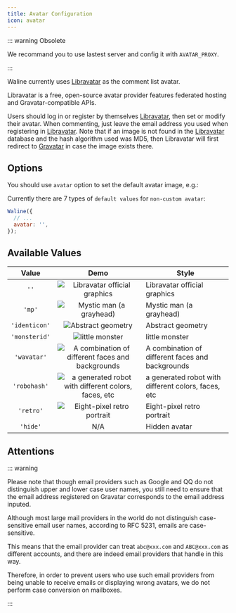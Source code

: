 ```yaml
---
title: Avatar Configuration
icon: avatar
---
```


::: warning Obsolete

We recommand you to use lastest server and config it with `AVATAR_PROXY`.

:::

Waline currently uses [Libravatar][1] as the comment list avatar.

Libravatar is a free, open-source avatar provider features federated hosting and Gravatar-compatible APIs.

Users should log in or register by themselves [Libravatar][1], then set or modify their avatar. When commenting, just leave the email address you used when registering in [Libravatar][1]. Note that if an image is not found in the [Libravatar][1] database and the hash algorithm used was MD5, then Libravatar will first redirect to [Gravatar][2] in case the image exists there.

<!-- more -->

## Options

You should use `avatar` option to set the default avatar image, e.g.:

Currently there are 7 types of `default values` for `non-custom avatar`:

```js
Waline({
  // ...
  avatar: '',
});
```

## Available Values

|     Value     |                                                                  Demo                                                                   | Style                                               |
| :-----------: | :-------------------------------------------------------------------------------------------------------------------------------------: | --------------------------------------------------- |
|     `''`      |                  ![Libravatar official graphics](//seccdn.libravatar.org/avatar/d41d8cd98f00b204e9800998ecf8427e?s=40)                  | Libravatar official graphics                        |
|    `'mp'`     |                  ![Mystic man (a grayhead)](//seccdn.libravatar.org/avatar/d41d8cd98f00b204e9800998ecf8427e?s=40&d=mp)                  | Mystic man (a grayhead)                             |
| `'identicon'` |                 ![Abstract geometry](//seccdn.libravatar.org/avatar/d41d8cd98f00b204e9800998ecf8427e?s=40&d=identicon)                  | Abstract geometry                                   |
| `'monsterid'` |                   ![little monster](//seccdn.libravatar.org/avatar/d41d8cd98f00b204e9800998ecf8427e?s=40&d=monsterid)                   | little monster                                      |
|  `'wavatar'`  |   ![A combination of different faces and backgrounds](//seccdn.libravatar.org/avatar/d41d8cd98f00b204e9800998ecf8427e?s=40&d=wavatar)   | A combination of different faces and backgrounds    |
| `'robohash'`  | ![a generated robot with different colors, faces, etc](//seccdn.libravatar.org/avatar/d41d8cd98f00b204e9800998ecf8427e?s=40&d=robohash) | a generated robot with different colors, faces, etc |
|   `'retro'`   |               ![Eight-pixel retro portrait](//seccdn.libravatar.org/avatar/d41d8cd98f00b204e9800998ecf8427e?s=40&d=retro)               | Eight-pixel retro portrait                          |
|   `'hide'`    |                                                                   N/A                                                                   | Hidden avatar                                       |

[1]: https://www.libravatar.org/
[2]: http://gravatar.com/

## Attentions

::: warning

Please note that though email providers such as Google and QQ do not distinguish upper and lower case user names, you still need to ensure that the email address registered on Gravatar corresponds to the email address inputed.

Although most large mail providers in the world do not distinguish case-sensitive email user names, according to RFC 5231, emails are case-sensitive.

This means that the email provider can treat `abc@xxx.com` and `ABC@xxx.com` as different accounts, and there are indeed email providers that handle in this way.

Therefore, in order to prevent users who use such email providers from being unable to receive emails or displaying wrong avatars, we do not perform case conversion on mailboxes.

:::
